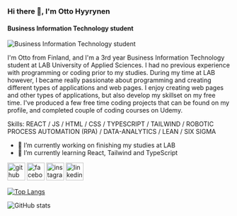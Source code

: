 ### Hi there 👋, I'm Otto Hyyrynen
#### Business Information Technology student
![Business Information Technology student](https://media.licdn.com/dms/image/D4D16AQGbzKGnwWbWMg/profile-displaybackgroundimage-shrink_350_1400/0/1708511855389?e=1714003200&v=beta&t=7SOq_IN6NtOeuu853oBLVzgufpE0anctH9yrzOHnNyY)

I'm Otto from Finland, and I'm a 3rd year Business Information Technology student at LAB University of Applied Sciences. I had no previous experience with programming or coding prior to my studies. During my time at LAB however, I became really passionate about programming and creating different types of applications and web pages. I enjoy creating web pages and other types of applications, but also develop my skillset on my free time. I've produced a few free time coding projects that can be found on my profile, and completed couple of coding courses on Udemy.

Skills: REACT / JS / HTML / CSS / TYPESCRIPT / TAILWIND / ROBOTIC PROCESS AUTOMATION (RPA) / DATA-ANALYTICS / LEAN / SIX SIGMA

- 🔭 I’m currently working on finishing my studies at LAB 
- 🌱 I’m currently learning React, Tailwind and TypeScript 


[<img src='https://cdn.jsdelivr.net/npm/simple-icons@3.0.1/icons/github.svg' alt='github' height='40'>](https://github.com/ottosebastian)  [<img src='https://cdn.jsdelivr.net/npm/simple-icons@3.0.1/icons/facebook.svg' alt='facebook' height='40'>](https://www.facebook.com/od-hyyrynen)  [<img src='https://cdn.jsdelivr.net/npm/simple-icons@3.0.1/icons/instagram.svg' alt='instagram' height='40'>](https://www.instagram.com/otto_sebastian/)  [<img src='https://cdn.jsdelivr.net/npm/simple-icons@3.0.1/icons/linkedin.svg' alt='linkedin' height='40'>](https://www.linkedin.com/in/otto-hyyrynen-267692265/)  

[![Top Langs](https://github-readme-stats.vercel.app/api/top-langs/?username=ottosebastian)](https://github.com/anuraghazra/github-readme-stats)

![GitHub stats](https://github-readme-stats.vercel.app/api?username=ottosebastian&show_icons=true)  
